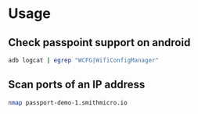 # Usage

## Check passpoint support on android

``` bash
adb logcat | egrep "WCFG|WifiConfigManager"
```

## Scan ports of an IP address

``` bash
nmap passport-demo-1.smithmicro.io
```
